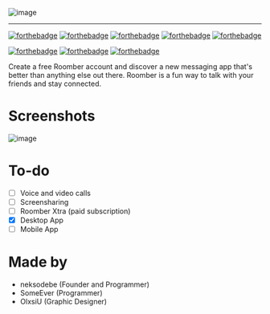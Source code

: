 ![image](https://media.discordapp.net/attachments/882659049399787591/910635241364947014/roomberfull2.png)

---

[![forthebadge](https://forthebadge.com/images/badges/made-with-javascript.svg)](https://forthebadge.com) [![forthebadge](https://forthebadge.com/images/badges/0-percent-optimized.svg)](https://forthebadge.com) [![forthebadge](https://forthebadge.com/images/badges/ages-12.svg)](https://forthebadge.com) [![forthebadge](https://forthebadge.com/images/badges/contains-technical-debt.svg)](https://forthebadge.com) [![forthebadge](https://forthebadge.com/images/badges/powered-by-overtime.svg)](https://forthebadge.com)

[![forthebadge](https://forthebadge.com/images/badges/uses-css.svg)](https://forthebadge.com) [![forthebadge](https://forthebadge.com/images/badges/uses-html.svg)](https://forthebadge.com) [![forthebadge](https://forthebadge.com/images/badges/uses-brains.svg)](https://forthebadge.com)

Create a free Roomber account and discover a new messaging app that's better than anything else out there. Roomber is a fun way to talk with your friends and stay connected.

# Screenshots

![image](https://cdn.discordapp.com/attachments/881974256949395517/914605147450134568/unknown.png)

# To-do

- [ ] Voice and video calls
- [ ] Screensharing
- [ ] Roomber Xtra (paid subscription)
- [x] Desktop App
- [ ] Mobile App

# Made by

- neksodebe (Founder and Programmer)
- SomeEver (Programmer)
- OlxsiU (Graphic Designer)
